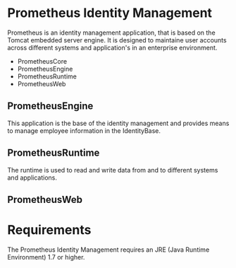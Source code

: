 # Prometheus Identity Management
Prometheus is an identity management application, that is based on the Tomcat embedded server engine. It is designed to maintaine
user accounts across different systems and application's in an enterprise environment.

- PrometheusCore
- PrometheusEngine
- PrometheusRuntime
- PrometheusWeb

## PrometheusEngine
This application is the base of the identity management and provides means to manage employee information in the IdentityBase.

## PrometheusRuntime
The runtime is used to read and write data from and to different systems and applications. 

## PrometheusWeb


# Requirements
The Prometheus Identity Management requires an JRE (Java Runtime Environment) 1.7 or higher.